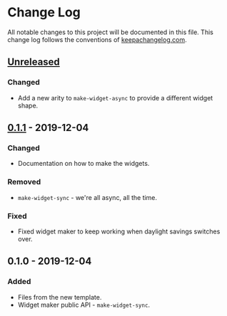 # Change Log
All notable changes to this project will be documented in this file. This change log follows the conventions of [keepachangelog.com](http://keepachangelog.com/).

## [Unreleased]
### Changed
- Add a new arity to `make-widget-async` to provide a different widget shape.

## [0.1.1] - 2019-12-04
### Changed
- Documentation on how to make the widgets.

### Removed
- `make-widget-sync` - we're all async, all the time.

### Fixed
- Fixed widget maker to keep working when daylight savings switches over.

## 0.1.0 - 2019-12-04
### Added
- Files from the new template.
- Widget maker public API - `make-widget-sync`.

[Unreleased]: https://github.com/your-name/e68/compare/0.1.1...HEAD
[0.1.1]: https://github.com/your-name/e68/compare/0.1.0...0.1.1
